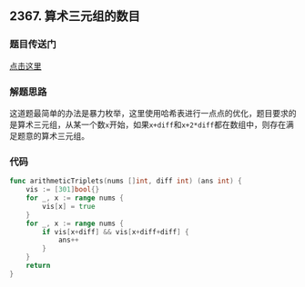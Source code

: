 ## 2367. 算术三元组的数目

### 题目传送门

[点击这里](https://leetcode.cn/problems/number-of-arithmetic-triplets/)

### 解题思路

这道题最简单的办法是暴力枚举，这里使用哈希表进行一点点的优化，题目要求的是算术三元组，从某一个数`x`开始，如果`x+diff`和`x+2*diff`都在数组中，则存在满足题意的算术三元组。

### 代码

```go
func arithmeticTriplets(nums []int, diff int) (ans int) {
	vis := [301]bool{}
	for _, x := range nums {
		vis[x] = true
	}
	for _, x := range nums {
		if vis[x+diff] && vis[x+diff+diff] {
			ans++
		}
	}
	return
}
```